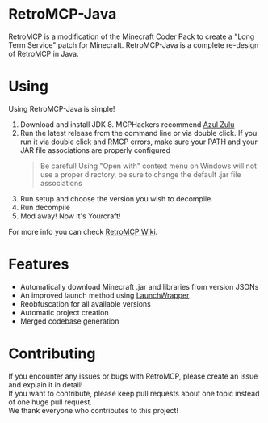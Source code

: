 # RetroMCP-Java

RetroMCP is a modification of the Minecraft Coder Pack to create a "Long Term Service" patch for Minecraft.
RetroMCP-Java is a complete re-design of RetroMCP in Java.

# Using

Using RetroMCP-Java is simple!
1. Download and install JDK 8. MCPHackers recommend [Azul Zulu](https://www.azul.com/downloads/?version=java-8-lts&package=jdk)
2. Run the latest release from the command line or via double click. If you run it via double click and RMCP errors, make sure your PATH
and your JAR file associations are properly configured
	> Be careful! Using "Open with" context menu on Windows will not use a proper directory, be sure to change the default .jar file associations
3. Run setup and choose the version you wish to decompile.
4. Run decompile
5. Mod away! Now it's Yourcraft!

For more info you can check [RetroMCP Wiki](https://github.com/MCPHackers/RetroMCP-Java/wiki).

# Features

* Automatically download Minecraft .jar and libraries from version JSONs
* An improved launch method using [LaunchWrapper](https://github.com/MCPHackers/LaunchWrapper)
* Reobfuscation for all available versions
* Automatic project creation
* Merged codebase generation

# Contributing

If you encounter any issues or bugs with RetroMCP, please create an issue and explain it in detail!<br>
If you want to contribute, please keep pull requests about one topic instead of one huge pull request.<br>
We thank everyone who contributes to this project!
